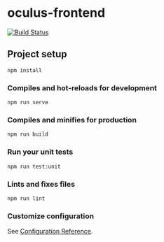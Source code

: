# oculus-frontend
[![Build Status](https://travis-ci.org/OCULUS-project/oculus-frontend.svg?branch=master)](https://travis-ci.org/OCULUS-project/oculus-frontend.svg?branch=master) 

## Project setup
```
npm install
```

### Compiles and hot-reloads for development
```
npm run serve
```

### Compiles and minifies for production
```
npm run build
```

### Run your unit tests
```
npm run test:unit
```

### Lints and fixes files
```
npm run lint
```

### Customize configuration
See [Configuration Reference](https://cli.vuejs.org/config/).
